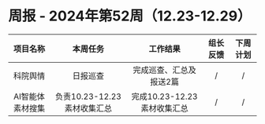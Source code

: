 
# 周报 - 2024年第52周（12.23-12.29）


|  项目名称  | 本周任务 | 工作结果 | 组长反馈 |  下周计划| 
|:----------:|:--------:|:--------:|:--------:|:--------:|
| 科院舆情  | 日报巡查 |完成巡查、汇总及报送2篇 |   /   |     / |
|  AI智能体素材搜集  | 负责10.23-12.23素材收集汇总 |完成10.23-12.23素材收集汇总 |   /   |     / |
